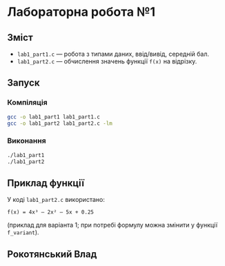 # Лабораторна робота №1  

##  Зміст
- `lab1_part1.c` — робота з типами даних, ввід/вивід, середній бал.
- `lab1_part2.c` — обчислення значень функції `f(x)` на відрізку.

## Запуск
### Компіляція
```bash
gcc -o lab1_part1 lab1_part1.c
gcc -o lab1_part2 lab1_part2.c -lm
```

### Виконання
```bash
./lab1_part1
./lab1_part2
```

## Приклад функції
У коді `lab1_part2.c` використано:
```
f(x) = 4x³ – 2x² – 5x + 0.25
```
(приклад для варіанта 1; при потребі формулу можна змінити у функції `f_variant`).

## Рокотянський Влад
